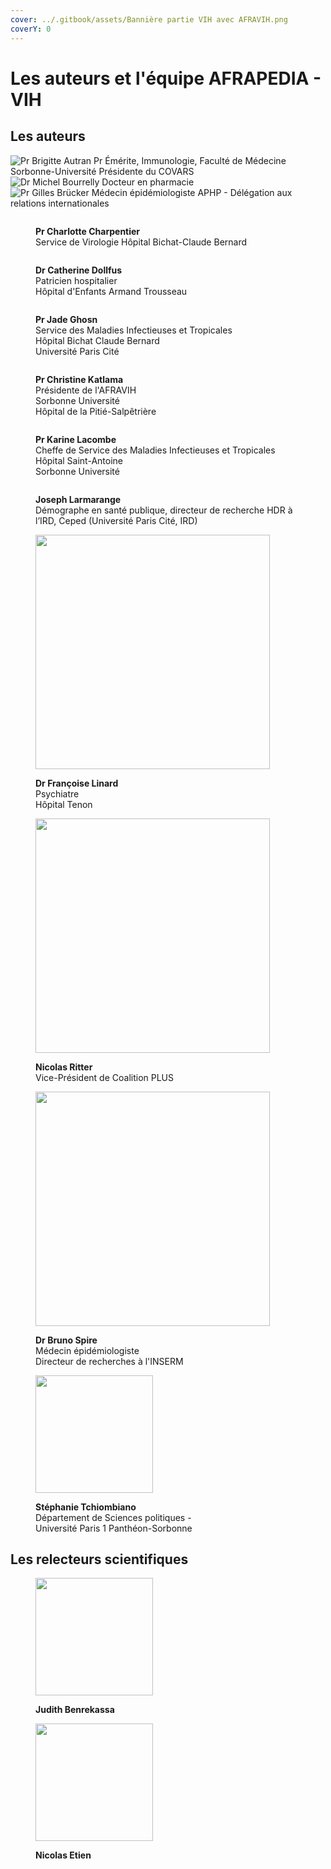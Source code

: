 ```yaml
---
cover: ../.gitbook/assets/Bannière partie VIH avec AFRAVIH.png
coverY: 0
---
```


# Les auteurs et l'équipe AFRAPEDIA - VIH

## Les auteurs

![Pr Brigitte Autran
Pr Émérite, Immunologie, Faculté de Médecine Sorbonne-Université
Présidente du COVARS](<../.gitbook/assets/Brigitte Autran.png>) ![Dr Michel Bourrelly
Docteur en pharmacie](<../.gitbook/assets/3. Michel Bourrelly.png>) ![Pr Gilles Brücker
Médecin épidémiologiste
APHP - Délégation aux relations internationales](<../.gitbook/assets/Gilles Brucker.png>)

<div>

<figure><img src="../.gitbook/assets/Charlotte Charpentier.png" alt=""><figcaption><p><strong>Pr Charlotte Charpentier</strong><br>Service de Virologie Hôpital Bichat-Claude Bernard</p></figcaption></figure>

 

<figure><img src="../.gitbook/assets/Catherine Dollfus.png" alt=""><figcaption><p><strong>Dr Catherine Dollfus</strong><br>Patricien hospitalier<br>Hôpital d'Enfants Armand Trousseau</p></figcaption></figure>

 

<figure><img src="../.gitbook/assets/Jade Ghosn.png" alt=""><figcaption><p><strong>Pr Jade Ghosn</strong><br>Service des Maladies Infectieuses et Tropicales<br>Hôpital Bichat Claude Bernard<br>Université Paris Cité</p></figcaption></figure>

</div>

<div>

<figure><img src="../.gitbook/assets/CK.png" alt=""><figcaption><p><strong>Pr Christine Katlama</strong><br>Présidente de l'AFRAVIH<br>Sorbonne Université<br>Hôpital de la Pitié-Salpêtrière</p></figcaption></figure>

 

<figure><img src="../.gitbook/assets/Karine Lacombe.png" alt=""><figcaption><p><strong>Pr Karine Lacombe</strong><br>Cheffe de Service des Maladies Infectieuses et Tropicales<br>Hôpital Saint-Antoine<br>Sorbonne Université</p></figcaption></figure>

 

<figure><img src="../.gitbook/assets/Joseph Larmarange.png" alt=""><figcaption><p><strong>Joseph Larmarange</strong><br>Démographe en santé publique, directeur de recherche HDR à l’IRD, Ceped (Université Paris Cité, IRD)</p></figcaption></figure>

</div>

<div>

<figure><img src="../.gitbook/assets/Françoise Linard (1).png" alt="" width="375"><figcaption><p><strong>Dr Françoise Linard</strong><br>Psychiatre<br>Hôpital Tenon</p></figcaption></figure>

 

<figure><img src="../.gitbook/assets/Nicolas Ritter.png" alt="" width="375"><figcaption><p><strong>Nicolas Ritter</strong><br>Vice-Président de Coalition PLUS</p></figcaption></figure>

 

<figure><img src="../.gitbook/assets/Bruno Spire.png" alt="" width="375"><figcaption><p><strong>Dr Bruno Spire</strong><br>Médecin épidémiologiste<br>Directeur de recherches à l'INSERM</p></figcaption></figure>

</div>

<figure><img src="../.gitbook/assets/Stéphanie Tchiombiano AFRAPEDIA.png" alt="" width="188"><figcaption><p><strong>Stéphanie Tchiombiano</strong><br>Département de Sciences politiques - <br>Université Paris 1 Panthéon-Sorbonne</p></figcaption></figure>

## Les relecteurs scientifiques

<div>

<figure><img src="../.gitbook/assets/Judith Benrekassa.png" alt="" width="188"><figcaption><p><strong>Judith Benrekassa</strong></p></figcaption></figure>

 

<figure><img src="../.gitbook/assets/Nicolas Etien.png" alt="" width="188"><figcaption><p><strong>Nicolas Etien</strong></p></figcaption></figure>

</div>

